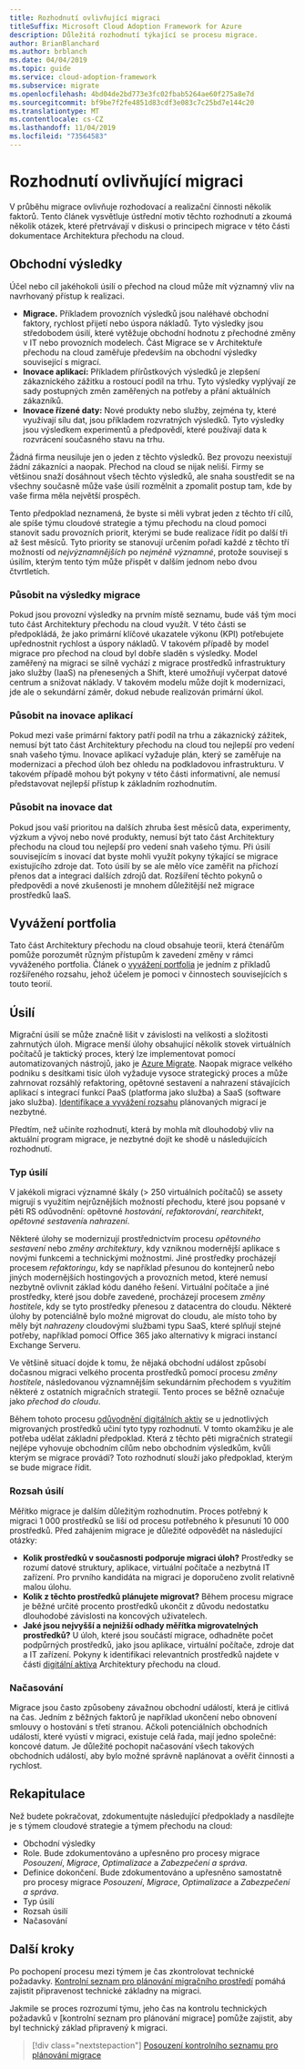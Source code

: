 ```yaml
---
title: Rozhodnutí ovlivňující migraci
titleSuffix: Microsoft Cloud Adoption Framework for Azure
description: Důležitá rozhodnutí týkající se procesu migrace.
author: BrianBlanchard
ms.author: brblanch
ms.date: 04/04/2019
ms.topic: guide
ms.service: cloud-adoption-framework
ms.subservice: migrate
ms.openlocfilehash: 4bd04de2bd773e3fc02fbab5264ae60f275a8e7d
ms.sourcegitcommit: bf9be7f2fe4851d83cdf3e083c7c25bd7e144c20
ms.translationtype: MT
ms.contentlocale: cs-CZ
ms.lasthandoff: 11/04/2019
ms.locfileid: "73564583"
---
```

# <a name="decisions-that-affect-migration"></a>Rozhodnutí ovlivňující migraci

V průběhu migrace ovlivňuje rozhodovací a realizační činnosti několik faktorů. Tento článek vysvětluje ústřední motiv těchto rozhodnutí a zkoumá několik otázek, které přetrvávají v diskusi o principech migrace v této části dokumentace Architektura přechodu na cloud.

## <a name="business-outcomes"></a>Obchodní výsledky

Účel nebo cíl jakéhokoli úsilí o přechod na cloud může mít významný vliv na navrhovaný přístup k realizaci.

- **Migrace.** Příkladem provozních výsledků jsou naléhavé obchodní faktory, rychlost přijetí nebo úspora nákladů. Tyto výsledky jsou středobodem úsilí, které vytěžuje obchodní hodnotu z přechodné změny v IT nebo provozních modelech. Část Migrace se v Architektuře přechodu na cloud zaměřuje především na obchodní výsledky související s migrací.
- **Inovace aplikací:** Příkladem přírůstkových výsledků je zlepšení zákaznického zážitku a rostoucí podíl na trhu. Tyto výsledky vyplývají ze sady postupných změn zaměřených na potřeby a přání aktuálních zákazníků.
- **Inovace řízené daty:** Nové produkty nebo služby, zejména ty, které využívají sílu dat, jsou příkladem rozvratných výsledků. Tyto výsledky jsou výsledkem experimentů a předpovědí, které používají data k rozvrácení současného stavu na trhu.

Žádná firma neusiluje jen o jeden z těchto výsledků. Bez provozu neexistují žádní zákazníci a naopak. Přechod na cloud se nijak neliší. Firmy se většinou snaží dosáhnout všech těchto výsledků, ale snaha soustředit se na všechny současně může vaše úsilí rozmělnit a zpomalit postup tam, kde by vaše firma měla největší prospěch.

Tento předpoklad neznamená, že byste si měli vybrat jeden z těchto tří cílů, ale spíše týmu cloudové strategie a týmu přechodu na cloud pomoci stanovit sadu provozních priorit, kterými se bude realizace řídit po další tři až šest měsíců. Tyto priority se stanovují určením pořadí každé z těchto tří možností od *nejvýznamnějších* po *nejméně významné*, protože souvisejí s úsilím, kterým tento tým může přispět v dalším jednom nebo dvou čtvrtletích.

### <a name="act-on-migration-outcomes"></a>Působit na výsledky migrace

Pokud jsou provozní výsledky na prvním místě seznamu, bude váš tým moci tuto část Architektury přechodu na cloud využít. V této části se předpokládá, že jako primární klíčové ukazatele výkonu (KPI) potřebujete upřednostnit rychlost a úspory nákladů. V takovém případě by model migrace pro přechod na cloud byl dobře sladěn s výsledky. Model zaměřený na migraci se silně vychází z migrace prostředků infrastruktury jako služby (IaaS) na přenesených a Shift, které umožňují vyčerpat datové centrum a snižovat náklady. V takovém modelu může dojít k modernizaci, jde ale o sekundární záměr, dokud nebude realizován primární úkol.

### <a name="act-on-application-innovations"></a>Působit na inovace aplikací

Pokud mezi vaše primární faktory patří podíl na trhu a zákaznický zážitek, nemusí být tato část Architektury přechodu na cloud tou nejlepší pro vedení snah vašeho týmu. Inovace aplikací vyžaduje plán, který se zaměřuje na modernizaci a přechod úloh bez ohledu na podkladovou infrastrukturu. V takovém případě mohou být pokyny v této části informativní, ale nemusí představovat nejlepší přístup k základním rozhodnutím.

### <a name="act-on-data-innovations"></a>Působit na inovace dat

Pokud jsou vaší prioritou na dalších zhruba šest měsíců data, experimenty, výzkum a vývoj nebo nové produkty, nemusí být tato část Architektury přechodu na cloud tou nejlepší pro vedení snah vašeho týmu. Při úsilí souvisejícím s inovací dat byste mohli využít pokyny týkající se migrace existujícího zdroje dat. Toto úsilí by se ale mělo více zaměřit na příchozí přenos dat a integraci dalších zdrojů dat. Rozšíření těchto pokynů o předpovědi a nové zkušenosti je mnohem důležitější než migrace prostředků IaaS.

## <a name="balance-the-portfolio"></a>Vyvážení portfolia

Tato část Architektury přechodu na cloud obsahuje teorii, která čtenářům pomůže porozumět různým přístupům k zavedení změny v rámci vyváženého portfolia. Článek o [vyvážení portfolia](../../expanded-scope/balance-the-portfolio.md) je jedním z příkladů rozšířeného rozsahu, jehož účelem je pomoci v činnostech souvisejících s touto teorií.

## <a name="effort"></a>Úsilí

Migrační úsilí se může značně lišit v závislosti na velikosti a složitosti zahrnutých úloh. Migrace menší úlohy obsahující několik stovek virtuálních počítačů je taktický proces, který lze implementovat pomocí automatizovaných nástrojů, jako je [Azure Migrate](https://docs.microsoft.com/azure/migrate/migrate-overview). Naopak migrace velkého podniku s desítkami tisíc úloh vyžaduje vysoce strategický proces a může zahrnovat rozsáhlý refaktoring, opětovné sestavení a nahrazení stávajících aplikací s integrací funkcí PaaS (platforma jako služba) a SaaS (software jako služba). [Identifikace a vyvážení rozsahu](../../expanded-scope/balance-the-portfolio.md) plánovaných migrací je nezbytné.

Předtím, než učiníte rozhodnutí, která by mohla mít dlouhodobý vliv na aktuální program migrace, je nezbytné dojít ke shodě u následujících rozhodnutí.

### <a name="effort-type"></a>Typ úsilí

V jakékoli migraci významné škály (> 250 virtuálních počítačů) se assety migrují s využitím nejrůznějších možností přechodu, které jsou popsané v pěti RS odůvodnění: opětovné *hostování*, *refaktorování*, *rearchitekt*, *opětovné sestavení*a *nahrazení*.

Některé úlohy se modernizují prostřednictvím procesu *opětovného sestavení* nebo *změny architektury*, kdy vzniknou modernější aplikace s novými funkcemi a technickými možnostmi. Jiné prostředky procházejí procesem *refaktoringu*, kdy se například přesunou do kontejnerů nebo jiných modernějších hostingových a provozních metod, které nemusí nezbytně ovlivnit základ kódu daného řešení. Virtuální počítače a jiné prostředky, které jsou dobře zavedené, procházejí procesem *změny hostitele*, kdy se tyto prostředky přenesou z datacentra do cloudu. Některé úlohy by potenciálně bylo možné migrovat do cloudu, ale místo toho by měly být *nahrazeny* cloudovými službami typu SaaS, které splňují stejné potřeby, například pomocí Office 365 jako alternativy k migraci instancí Exchange Serveru.

Ve většině situací dojde k tomu, že nějaká obchodní událost způsobí dočasnou migraci velkého procenta prostředků pomocí procesu *změny hostitele*, následovanou významnějším sekundárním přechodem s využitím některé z ostatních migračních strategií. Tento proces se běžně označuje jako *přechod do cloudu*.

Během tohoto procesu [odůvodnění digitálních aktiv](../../../digital-estate/calculate.md) se u jednotlivých migrovaných prostředků učiní tyto typy rozhodnutí. V tomto okamžiku je ale potřeba udělat základní předpoklad. Která z těchto pěti migračních strategií nejlépe vyhovuje obchodním cílům nebo obchodním výsledkům, kvůli kterým se migrace provádí? Toto rozhodnutí slouží jako předpoklad, kterým se bude migrace řídit.

### <a name="effort-scale"></a>Rozsah úsilí

Měřítko migrace je dalším důležitým rozhodnutím. Proces potřebný k migraci 1 000 prostředků se liší od procesu potřebného k přesunutí 10 000 prostředků. Před zahájením migrace je důležité odpovědět na následující otázky:

- **Kolik prostředků v současnosti podporuje migraci úloh?** Prostředky se rozumí datové struktury, aplikace, virtuální počítače a nezbytná IT zařízení. Pro prvního kandidáta na migraci je doporučeno zvolit relativně malou úlohu.
- **Kolik z těchto prostředků plánujete migrovat?** Během procesu migrace je běžné určité procento prostředků ukončit z důvodu nedostatku dlouhodobé závislosti na koncových uživatelech.
- **Jaké jsou nejvyšší a nejnižší odhady měřítka migrovatelných prostředků?** U úloh, které jsou součástí migrace, odhadněte počet podpůrných prostředků, jako jsou aplikace, virtuální počítače, zdroje dat a IT zařízení. Pokyny k identifikaci relevantních prostředků najdete v části [digitální aktiva](../../../digital-estate/index.md) Architektury přechodu na cloud.

### <a name="effort-timing"></a>Načasování

Migrace jsou často způsobeny závažnou obchodní událostí, která je citlivá na čas. Jedním z běžných faktorů je například ukončení nebo obnovení smlouvy o hostování s třetí stranou. Ačkoli potenciálních obchodních událostí, které vyústí v migraci, existuje celá řada, mají jedno společné: koncové datum. Je důležité pochopit načasování všech takových obchodních událostí, aby bylo možné správně naplánovat a ověřit činnosti a rychlost.

## <a name="recap"></a>Rekapitulace

Než budete pokračovat, zdokumentujte následující předpoklady a nasdílejte je s týmem cloudové strategie a týmem přechodu na cloud:

- Obchodní výsledky
- Role. Bude zdokumentováno a upřesněno pro procesy migrace *Posouzení*, *Migrace*, *Optimalizace* a *Zabezpečení a správa*.
- Definice dokončení. Bude zdokumentováno a upřesněno samostatně pro procesy migrace *Posouzení*, *Migrace*, *Optimalizace* a *Zabezpečení a správa*.
- Typ úsilí
- Rozsah úsilí
- Načasování

## <a name="next-steps"></a>Další kroky

Po pochopení procesu mezi týmem je čas zkontrolovat technické požadavky. [Kontrolní seznam pro plánování migračního prostředí](./planning-checklist.md) pomáhá zajistit připravenost technické základny na migraci.

Jakmile se proces rozrozumí týmu, jeho čas na kontrolu technických požadavků v [kontrolní seznam pro plánování migrace] pomůže zajistit, aby byl technický základ připravený k migraci.

> [!div class="nextstepaction"]
> [Posouzení kontrolního seznamu pro plánování migrace](./planning-checklist.md)
